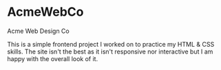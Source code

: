 # AcmeWebCo
Acme Web Design Co


This is a simple frontend project I worked on to practice my HTML & CSS skills. The site isn't the best as it isn't responsive nor 
interactive but I am happy with the overall look of it. 

